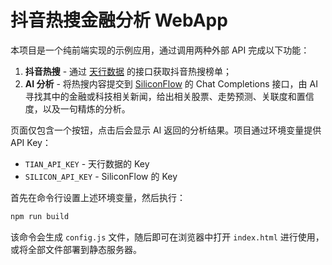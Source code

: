 # 抖音热搜金融分析 WebApp

本项目是一个纯前端实现的示例应用，通过调用两种外部 API 完成以下功能：

1. **抖音热搜** - 通过 [天行数据](https://www.tianapi.com/) 的接口获取抖音热搜榜单；
2. **AI 分析** - 将热搜内容提交到 [SiliconFlow](https://docs.siliconflow.cn/) 的 Chat Completions 接口，由 AI 寻找其中的金融或科技相关新闻，给出相关股票、走势预测、关联度和置信度，以及一句精炼的分析。

页面仅包含一个按钮，点击后会显示 AI 返回的分析结果。项目通过环境变量提供 API Key：

* `TIAN_API_KEY` - 天行数据的 Key
* `SILICON_API_KEY` - SiliconFlow 的 Key

首先在命令行设置上述环境变量，然后执行：

```bash
npm run build
```

该命令会生成 `config.js` 文件，随后即可在浏览器中打开 `index.html` 进行使用，或将全部文件部署到静态服务器。
